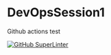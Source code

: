 # DevOpsSession1

Github actions test

[![GitHub SuperLinter](https://github.com/<OWNER>/<REPOSITORY>/workflows/Lint%20Code%20Base/badge.svg)](https://github.com/marketplace/actions/super-linter)